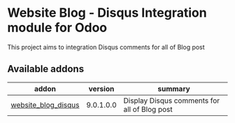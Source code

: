 Website Blog - Disqus Integration module for Odoo
===================

This project aims to integration Disqus comments for all of Blog post

[//]: # (addons)
Available addons
----------------
addon | version | summary
--- | --- | ---
[website_blog_disqus](website_blog_disqus/) | 9.0.1.0.0 | Display Disqus comments for all of Blog post

[//]: # (end addons)
